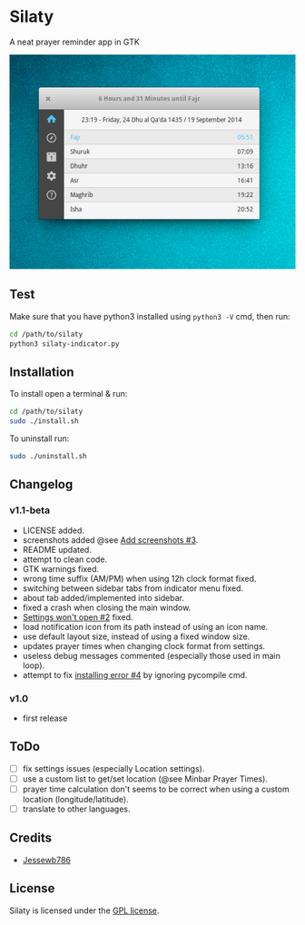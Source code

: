 Silaty
======

A neat prayer reminder app in GTK

![screenshot](screenshots/Silaty.png)

## Test

Make sure that you have python3 installed using `python3 -V` cmd, then run: 
```bash
cd /path/to/silaty
python3 silaty-indicator.py
```

## Installation

To install open a terminal & run: 
```bash
cd /path/to/silaty
sudo ./install.sh
```

To uninstall run:
```bash
sudo ./uninstall.sh
```

## Changelog

### v1.1-beta

* LICENSE added.
* screenshots added @see [Add screenshots #3](https://github.com/Jessewb786/Silaty/issues/3).
* README updated.
* attempt to clean code.
* GTK warnings fixed.
* wrong time suffix (AM/PM) when using 12h clock format fixed.
* switching between sidebar tabs from indicator menu fixed.
* about tab added/implemented into sidebar.
* fixed a crash when closing the main window.
* [Settings won't open #2](https://github.com/Jessewb786/Silaty/issues/2) fixed.
* load notification icon from its path instead of using an icon name.
* use default layout size, instead of using a fixed window size.
* updates prayer times when changing clock format from settings.
* useless debug messages commented (especially those used in main loop).
* attempt to fix [installing error #4](https://github.com/Jessewb786/Silaty/issues/4) by ignoring pycompile cmd.

### v1.0

* first release

## ToDo

- [ ] fix settings issues (especially Location settings).
- [ ] use a custom list to get/set location (@see Minbar Prayer Times).
- [ ] prayer time calculation don't seems to be correct when using a custom location (longitude/latitude).
- [ ] translate to other languages.

## Credits

- [Jessewb786](https://github.com/Jessewb786)

## License

Silaty is licensed under the [GPL license](LICENSE).
